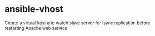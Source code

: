 # ansible-vhost
Create a virtual host and watch slave server for lsync replication before restarting Apache web service
